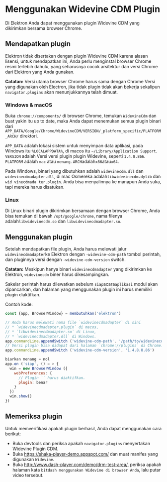 # Menggunakan Widevine CDM Plugin

Di Elektron Anda dapat menggunakan plugin Widevine CDM yang dikirimkan bersama browser Chrome.

## Mendapatkan plugin

Elektron tidak disertakan dengan plugin Widevine CDM karena alasan lisensi, untuk mendapatkan ini, Anda perlu menginstal browser Chrome resmi terlebih dahulu, yang seharusnya cocok arsitektur dan versi Chrome dari Elektron yang Anda gunakan.

**Catatan:** Versi utama browser Chrome harus sama dengan Chrome Versi yang digunakan oleh Electron, jika tidak plugin tidak akan bekerja sekalipun `navigator.plugins` akan menunjukkannya telah dimuat.

### Windows & macOS

Buka `chrome://components/` di browser Chrome, temukan `WidevineCdm` dan buat yakin itu up to date, maka Anda dapat menemukan semua plugin binari dari `APP_DATA/Google/Chrome/WidevineCDM/VERSION/_platform_specific/PLATFORM_ARCH/` direktori.

`APP_DATA` adalah lokasi sistem untuk menyimpan data aplikasi, pada Windows itu `%LOCALAPPDATA%`, di macos itu `~/Library/Application Support`. `VERSION` adalah Versi versi plugin plugin Widevine, seperti `1.4.8.866`. `PLATFORM` adalah `mac` atau `menang`. `ARCH`adalah`x86`atau`x64`.

Pada Windows, binari yang dibutuhkan adalah `widevinecdm.dll` dan `widevinecdmadapter.dll`, di mac Osmereka adalah`libwidevinecdm.dylib` dan `wid vinecdmada ter.plugin`. Anda bisa menyalinnya ke manapun Anda suka, tapi mereka harus disatukan.

### Linux

Di Linux binari plugin dikirimkan bersamaan dengan browser Chrome, Anda bisa temukan di bawah `/opt/google/chrome`, nama filenya adalah`libwidevinecdm.so` dan `libwidevinecdmadapter.so`.

## Menggunakan plugin

Setelah mendapatkan file plugin, Anda harus melewati jalur `widevinecdmadapter`ke Elektron dengan `-widevine-cdm-path` tombol perintah, dan pluginnya versi dengan `-widevine-cdm-version` switch.

**Catatan:** Meskipun hanya binari `widevinecdmadapter` yang dikirimkan ke Elektron, `widevinecdm` biner harus dikesampingkan.

Sakelar perintah harus dilewatkan sebelum `siap`acara`aplikasi` modul akan dipancarkan, dan halaman yang menggunakan plugin ini harus memiliki plugin diaktifkan.

Contoh kode:

```javascript
const {app, BrowserWindow} = membutuhkan('elektron')

// Anda harus melewati nama file `widevinecdmadapter` di sini
// * `widevinecdmadapter.plugin` di macos,
// * `libwidevinecdmadapter.so` di Linux,
// * `widevinecdmadapter.dll` di Windows.
app.commandLine.appendSwitch ('widevine-cdm-path', '/path/to/widevinecdmadapter.plugin')
// Versi plugin bisa didapat dari halaman `chrome://plugins` di Chrome.
app.commandLine.appendSwitch ('widevine-cdm-version', '1.4.8.8.86')

biarkan menang = nol
app.on ('siap', () = > {
  win = new BrowserWindow ({
    webPreferences: {
      // Plugin `` harus diaktifkan.
      plugin: benar
    }
  })
  win.show()
})
```

## Memeriksa plugin

Untuk memverifikasi apakah plugin berhasil, Anda dapat menggunakan cara berikut:

* Buka devtools dan periksa apakah `navigator.plugins` menyertakan Widevine Plugin CDM.
* Buka https://shaka-player-demo.appspot.com/ dan muat manifes yang digunakan `Widevine`.
* Buka http://www.dash-player.com/demo/drm-test-area/, periksa apakah halaman kata `bitdash menggunakan Widevine di browser Anda`, lalu putar video tersebut.